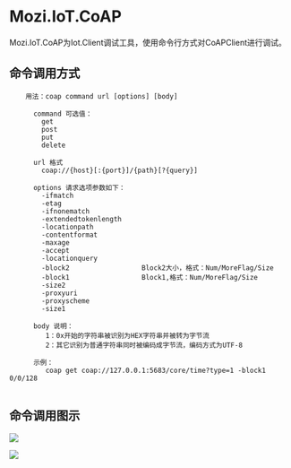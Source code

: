 ﻿# Mozi.IoT.CoAP 

Mozi.IoT.CoAP为Iot.Client调试工具，使用命令行方式对CoAPClient进行调试。

## 命令调用方式
~~~shell
    用法：coap command url [options] [body]
         
      command 可选值：
        get
        post
        put
        delete

      url 格式
        coap://{host}[:{port}]/{path}[?{query}]

      options 请求选项参数如下：
        -ifmatch                 
        -etag                    
        -ifnonematch             
        -extendedtokenlength     
        -locationpath            
        -contentformat           
        -maxage                  
        -accept                  
        -locationquery           
        -block2                  Block2大小，格式：Num/MoreFlag/Size
        -block1                  Block1,格式：Num/MoreFlag/Size
        -size2                   
        -proxyuri                
        -proxyscheme             
        -size1  
        
      body 说明：
         1：0x开始的字符串被识别为HEX字符串并被转为字节流
         2：其它识别为普通字符串同时被编码成字节流，编码方式为UTF-8

      示例：
         coap get coap://127.0.0.1:5683/core/time?type=1 -block1 0/0/128


~~~

## 命令调用图示
![][example1]

![][example2]

[example1]:./coap_202203100001.png
[example2]:./coap_202203100002.png
